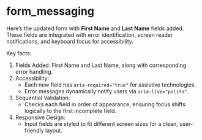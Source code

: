 # form_messaging
Here’s the updated form with **First Name** and **Last Name** fields added. These fields are integrated with error identification, screen reader notifications, and keyboard focus for accessibility.

Key facts:
1. Fields Added: First Name and Last Name, along with corresponding error handling.
2. Accessibility:
   - Each new field has `aria-required="true"` for assistive technologies.
   - Error messages dynamically notify users via `aria-live="polite"`.
3. Sequential Validation:
   - Checks each field in order of appearance, ensuring focus shifts logically to the first incomplete field.
4. Responsive Design:
   - Input fields are styled to fit different screen sizes for a clean, user-friendly layout.
